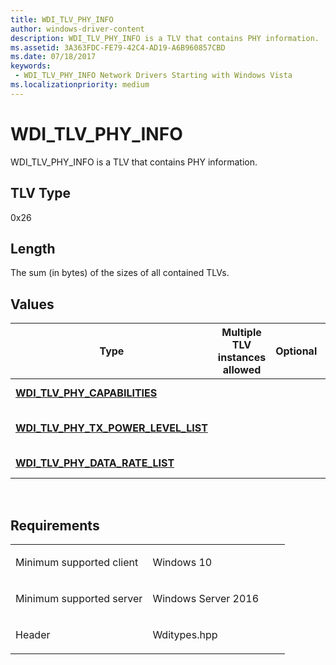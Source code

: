 ```yaml
---
title: WDI_TLV_PHY_INFO
author: windows-driver-content
description: WDI_TLV_PHY_INFO is a TLV that contains PHY information.
ms.assetid: 3A363FDC-FE79-42C4-AD19-A6B960857CBD
ms.date: 07/18/2017 
keywords:
 - WDI_TLV_PHY_INFO Network Drivers Starting with Windows Vista
ms.localizationpriority: medium
---
```


# WDI\_TLV\_PHY\_INFO


WDI\_TLV\_PHY\_INFO is a TLV that contains PHY information.

## TLV Type


0x26

## Length


The sum (in bytes) of the sizes of all contained TLVs.

## Values


| Type                                                                             | Multiple TLV instances allowed | Optional | Description                |
|----------------------------------------------------------------------------------|--------------------------------|----------|----------------------------|
| [**WDI\_TLV\_PHY\_CAPABILITIES**](wdi-tlv-phy-capabilities.md)                  |                                |          | The phy capabilities.      |
| [**WDI\_TLV\_PHY\_TX\_POWER\_LEVEL\_LIST**](wdi-tlv-phy-tx-power-level-list.md) |                                |          | A list of TX power levels. |
| [**WDI\_TLV\_PHY\_DATA\_RATE\_LIST**](wdi-tlv-phy-data-rate-list.md)            |                                |          | A list of data rates.      |

 

Requirements
------------

<table>
<colgroup>
<col width="50%" />
<col width="50%" />
</colgroup>
<tbody>
<tr class="odd">
<td><p>Minimum supported client</p></td>
<td><p>Windows 10</p></td>
</tr>
<tr class="even">
<td><p>Minimum supported server</p></td>
<td><p>Windows Server 2016</p></td>
</tr>
<tr class="odd">
<td><p>Header</p></td>
<td>Wditypes.hpp</td>
</tr>
</tbody>
</table>

 

 




